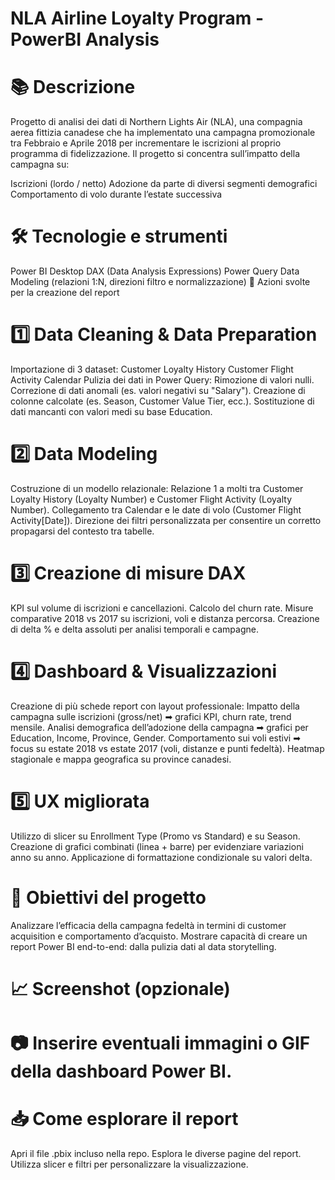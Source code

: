 # NLA Airline Loyalty Program - PowerBI Analysis

# 📚 Descrizione
Progetto di analisi dei dati di Northern Lights Air (NLA), una compagnia aerea fittizia canadese che ha implementato una campagna promozionale tra Febbraio e Aprile 2018 per incrementare le iscrizioni al proprio programma di fidelizzazione.
Il progetto si concentra sull’impatto della campagna su:

Iscrizioni (lordo / netto)
Adozione da parte di diversi segmenti demografici
Comportamento di volo durante l’estate successiva

# 🛠 Tecnologie e strumenti
Power BI Desktop
DAX (Data Analysis Expressions)
Power Query
Data Modeling (relazioni 1:N, direzioni filtro e normalizzazione)
🚀 Azioni svolte per la creazione del report

# 1️⃣ Data Cleaning & Data Preparation
Importazione di 3 dataset:
Customer Loyalty History
Customer Flight Activity
Calendar
Pulizia dei dati in Power Query:
Rimozione di valori nulli.
Correzione di dati anomali (es. valori negativi su "Salary").
Creazione di colonne calcolate (es. Season, Customer Value Tier, ecc.).
Sostituzione di dati mancanti con valori medi su base Education.

# 2️⃣ Data Modeling
Costruzione di un modello relazionale:
Relazione 1 a molti tra Customer Loyalty History (Loyalty Number) e Customer Flight Activity (Loyalty Number).
Collegamento tra Calendar e le date di volo (Customer Flight Activity[Date]).
Direzione dei filtri personalizzata per consentire un corretto propagarsi del contesto tra tabelle.

# 3️⃣ Creazione di misure DAX
KPI sul volume di iscrizioni e cancellazioni.
Calcolo del churn rate.
Misure comparative 2018 vs 2017 su iscrizioni, voli e distanza percorsa.
Creazione di delta % e delta assoluti per analisi temporali e campagne.

# 4️⃣ Dashboard & Visualizzazioni
Creazione di più schede report con layout professionale:
Impatto della campagna sulle iscrizioni (gross/net) ➡ grafici KPI, churn rate, trend mensile.
Analisi demografica dell’adozione della campagna ➡ grafici per Education, Income, Province, Gender.
Comportamento sui voli estivi ➡ focus su estate 2018 vs estate 2017 (voli, distanze e punti fedeltà).
Heatmap stagionale e mappa geografica su province canadesi.

# 5️⃣ UX migliorata
Utilizzo di slicer su Enrollment Type (Promo vs Standard) e su Season.
Creazione di grafici combinati (linea + barre) per evidenziare variazioni anno su anno.
Applicazione di formattazione condizionale su valori delta.

# 🎯 Obiettivi del progetto
Analizzare l’efficacia della campagna fedeltà in termini di customer acquisition e comportamento d’acquisto.
Mostrare capacità di creare un report Power BI end-to-end: dalla pulizia dati al data storytelling.

# 📈 Screenshot (opzionale)

# 📷 Inserire eventuali immagini o GIF della dashboard Power BI.

# 📥 Come esplorare il report
Apri il file .pbix incluso nella repo.
Esplora le diverse pagine del report.
Utilizza slicer e filtri per personalizzare la visualizzazione.
